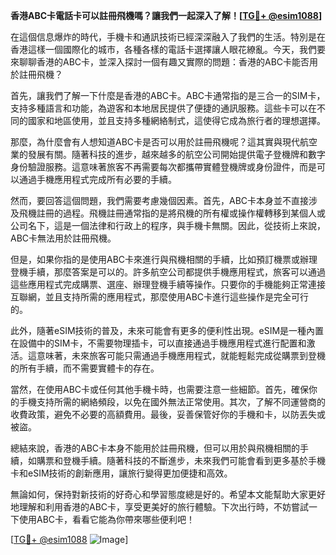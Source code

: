 **香港ABC卡電話卡可以註冊飛機嗎？讓我們一起深入了解！[[TG💪+ @esim1088](https://t.me/s/esim1088)]**

在這個信息爆炸的時代，手機卡和通訊技術已經深深融入了我們的生活。特別是在香港這樣一個國際化的城市，各種各樣的電話卡選擇讓人眼花繚亂。今天，我們要來聊聊香港的ABC卡，並深入探討一個有趣又實際的問題：香港的ABC卡能否用於註冊飛機？

首先，讓我們了解一下什麼是香港的ABC卡。ABC卡通常指的是三合一的SIM卡，支持多種語言和功能，為遊客和本地居民提供了便捷的通訊服務。這些卡可以在不同的國家和地區使用，並且支持多種網絡制式，這使得它成為旅行者的理想選擇。

那麼，為什麼會有人想知道ABC卡是否可以用於註冊飛機呢？這其實與現代航空業的發展有關。隨著科技的進步，越來越多的航空公司開始提供電子登機牌和數字身份驗證服務。這意味著旅客不再需要每次都攜帶實體登機牌或身份證件，而是可以通過手機應用程式完成所有必要的手續。

然而，要回答這個問題，我們需要考慮幾個因素。首先，ABC卡本身並不直接涉及飛機註冊的過程。飛機註冊通常指的是將飛機的所有權或操作權轉移到某個人或公司名下，這是一個法律和行政上的程序，與手機卡無關。因此，從技術上來說，ABC卡無法用於註冊飛機。

但是，如果你指的是使用ABC卡來進行與飛機相關的手續，比如預訂機票或辦理登機手續，那麼答案是可以的。許多航空公司都提供手機應用程式，旅客可以通過這些應用程式完成購票、選座、辦理登機手續等操作。只要你的手機能夠正常連接互聯網，並且支持所需的應用程式，那麼使用ABC卡進行這些操作是完全可行的。

此外，隨著eSIM技術的普及，未來可能會有更多的便利性出現。eSIM是一種內置在設備中的SIM卡，不需要物理插卡，可以直接通過手機應用程式進行配置和激活。這意味著，未來旅客可能只需通過手機應用程式，就能輕鬆完成從購票到登機的所有手續，而不需要實體卡的存在。

當然，在使用ABC卡或任何其他手機卡時，也需要注意一些細節。首先，確保你的手機支持所需的網絡頻段，以免在國外無法正常使用。其次，了解不同運營商的收費政策，避免不必要的高額費用。最後，妥善保管好你的手機和卡，以防丟失或被盜。

總結來說，香港的ABC卡本身不能用於註冊飛機，但可以用於與飛機相關的手續，如購票和登機手續。隨著科技的不斷進步，未來我們可能會看到更多基於手機卡和eSIM技術的創新應用，讓旅行變得更加便捷和高效。

無論如何，保持對新技術的好奇心和學習態度總是好的。希望本文能幫助大家更好地理解和利用香港的ABC卡，享受更美好的旅行體驗。下次出行時，不妨嘗試一下使用ABC卡，看看它能為你帶來哪些便利吧！

[[TG💪+ @esim1088](https://t.me/s/esim1088) ![Image](https://i.postimg.cc/4NQfJmqS/Snipaste-2025-05-13-00-14-12.png)]